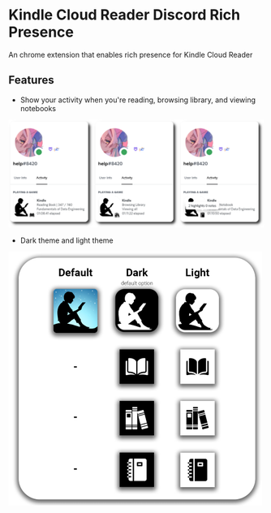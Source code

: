 # Kindle Cloud Reader Discord Rich Presence

An chrome extension that enables rich presence for Kindle Cloud Reader

## Features

- Show your activity when you're reading, browsing library, and viewing notebooks

![RPC Demo](./assets/demo-full.png)

- Dark theme and light theme

![Icon Demo](./assets/demo-icons.png)